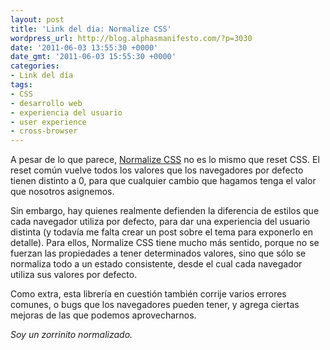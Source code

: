 ```yaml
---
layout: post
title: 'Link del día: Normalize CSS'
wordpress_url: http://blog.alphasmanifesto.com/?p=3030
date: '2011-06-03 13:55:30 +0000'
date_gmt: '2011-06-03 15:55:30 +0000'
categories:
- Link del día
tags:
- CSS
- desarrollo web
- experiencia del usuario
- user experience
- cross-browser
---
```


A pesar de lo que parece, [Normalize CSS](http://necolas.github.com/normalize.css/) no es lo mismo que reset CSS. El reset común vuelve todos los valores que los navegadores por defecto tienen distinto a 0, para que cualquier cambio que hagamos tenga el valor que nosotros asignemos.

Sin embargo, hay quienes realmente defienden la diferencia de estilos que cada navegador utiliza por defecto, para dar una experiencia del usuario distinta (y todavía me falta crear un post sobre el tema para exponerlo en detalle). Para ellos, Normalize CSS tiene mucho más sentido, porque no se fuerzan las propiedades a tener determinados valores, sino que sólo se normaliza todo a un estado consistente, desde el cual cada navegador utiliza sus valores por defecto.

Como extra, esta librería en cuestión también corrije varios errores comunes, o bugs que los navegadores pueden tener, y agrega ciertas mejoras de las que podemos aprovecharnos.

_Soy un zorrinito normalizado._
